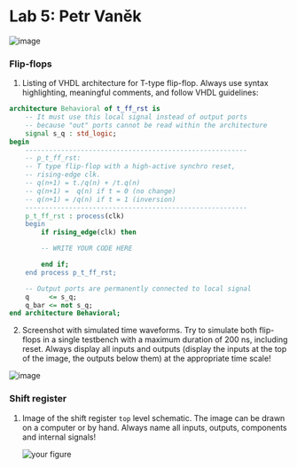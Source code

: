 # Lab 5: Petr Vaněk
![image](https://user-images.githubusercontent.com/99393183/158591791-6d3405f3-742d-4e36-885d-3a8305e47f13.png)

### Flip-flops

1. Listing of VHDL architecture for T-type flip-flop. Always use syntax highlighting, meaningful comments, and follow VHDL guidelines:

```vhdl
architecture Behavioral of t_ff_rst is
    -- It must use this local signal instead of output ports
    -- because "out" ports cannot be read within the architecture
    signal s_q : std_logic;
begin
    --------------------------------------------------------
    -- p_t_ff_rst:
    -- T type flip-flop with a high-active synchro reset,
    -- rising-edge clk.
    -- q(n+1) = t./q(n) + /t.q(n)
    -- q(n+1) =  q(n) if t = 0 (no change)
    -- q(n+1) = /q(n) if t = 1 (inversion)
    --------------------------------------------------------
    p_t_ff_rst : process(clk)
    begin
        if rising_edge(clk) then

        -- WRITE YOUR CODE HERE

        end if;
    end process p_t_ff_rst;

    -- Output ports are permanently connected to local signal
    q     <= s_q;
    q_bar <= not s_q;
end architecture Behavioral;
```

2. Screenshot with simulated time waveforms. Try to simulate both flip-flops in a single testbench with a maximum duration of 200 ns, including reset. Always display all inputs and outputs (display the inputs at the top of the image, the outputs below them) at the appropriate time scale!

  ![image](https://user-images.githubusercontent.com/99393183/158596575-7715c99e-f8ec-47cc-904e-47fbd2ff6ad2.png)

### Shift register

1. Image of the shift register `top` level schematic. The image can be drawn on a computer or by hand. Always name all inputs, outputs, components and internal signals!

   ![your figure]()
